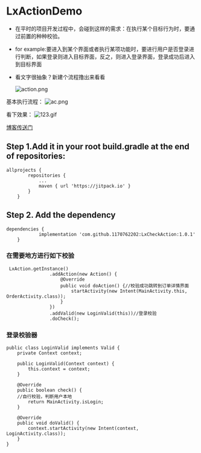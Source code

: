 # LxActionDemo
* 在平时的项目开发过程中，会碰到这样的需求：在执行某个目标行为时，要通过前置的种种校验。
* for example:要进入到某个界面或者执行某项功能时，要进行用户是否登录进行判断，如果登录则进入目标界面，反之，则进入登录界面，登录成功后进入到目标界面
* 看文字很抽象？新建个流程撸出来看看

    ![action.png](https://upload-images.jianshu.io/upload_images/4906229-50ad85456cc7aa8b.png?imageMogr2/auto-orient/strip%7CimageView2/2/w/1240)


基本执行流程：
![ac.png](https://upload-images.jianshu.io/upload_images/4906229-e7f2bb9f55ed789f.png?imageMogr2/auto-orient/strip%7CimageView2/2/w/1240)


看下效果：
![123.gif](https://upload-images.jianshu.io/upload_images/4906229-03aaad601263e448.gif?imageMogr2/auto-orient/strip)


[博客传送门](https://www.jianshu.com/p/f881515f4bda)


## Step 1.Add it in your root build.gradle at the end of repositories:


```
allprojects {
		repositories {
			...
			maven { url 'https://jitpack.io' }
		}
	}
```
## Step 2. Add the dependency

```
dependencies {
	        implementation 'com.github.1170762202:LxCheckAction:1.0.1'
	}
```

### 在需要地方进行如下校验
```
 LxAction.getInstance()
                .addAction(new Action() {
                    @Override
                    public void doAction() {//校验成功跳转到订单详情界面
                        startActivity(new Intent(MainActivity.this, OrderActivity.class));
                    }
                })
                .addValid(new LoginValid(this))//登录校验
                .doCheck();
```
### 登录校验器
```
public class LoginValid implements Valid {
    private Context context;

    public LoginValid(Context context) {
        this.context = context;
    }

    @Override
    public boolean check() {
    //自行校验，判断用户本地
        return MainActivity.isLogin;
    }

    @Override
    public void doValid() {
        context.startActivity(new Intent(context, LoginActivity.class));
    }
}
```
